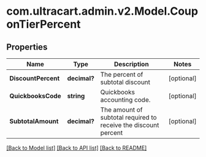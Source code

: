 # com.ultracart.admin.v2.Model.CouponTierPercent
## Properties

Name | Type | Description | Notes
------------ | ------------- | ------------- | -------------
**DiscountPercent** | **decimal?** | The percent of subtotal discount | [optional] 
**QuickbooksCode** | **string** | Quickbooks accounting code. | [optional] 
**SubtotalAmount** | **decimal?** | The amount of subtotal required to receive the discount percent | [optional] 


[[Back to Model list]](../README.md#documentation-for-models) [[Back to API list]](../README.md#documentation-for-api-endpoints) [[Back to README]](../README.md)


